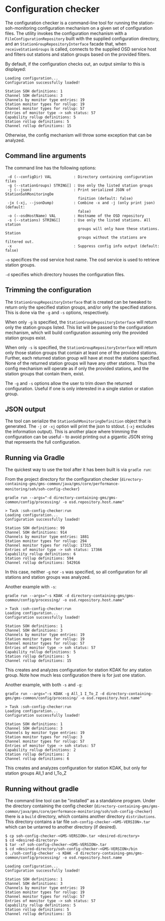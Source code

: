 # Configuration checker

The configuration checker is a command-line tool for running the station-soh-monitoring
configuration mechanism on a given set of configuration files. The utility 
invokes the configuration mechanism with a `FileConfigurationRepository` built
with the supplied configuration directory, and an `StationGroupRepositoryInterface` facade that,
when `receiveStationGroups` is called, connects to the supplied OSD service host
and filters out stations and station groups based on the provided filters.

By default, if the configuration checks out, an output similar to this is displayed:

```
Loading configuration...
Configuration successfully loaded! 

Station SOH definitions: 1 
Channel SOH definitions: 3 
Channels by monitor type entries: 19 
Station monitor types for rollup: 19 
Channel monitor types for rollup: 57 
Entries of monitor type -> soh status: 57 
Capability rollup definitions: 5 
Station rollup definitions: 5 
Channel rollup definitions: 15 
```

Otherwise, the config mechanism will throw some exception that can be analyzed.

## Command line arguments

The command line has the following options:
```
 -d (--configDir) VAL          : Directory containing configuration files
 -g (--stationGroups) STRING[] : Use only the listed station groups
 -j (--json)                   : Print serialized JSON of StationSohMonitoringDe
                                 finition (default: false)
 -jx (-xj, --jsonDump)         : Combine -x and -j (only print json) (default:
                                 false)
 -o (--osdHostName) VAL        : Hostname of the OSD repository
 -s (--stations) STRING[]      : Use only the listed stations. All station
                                 groups will only have these stations. Station
                                 groups without the stations are filtered out.
 -x                            : Suppress config info output (default: false)
 ```
 
 `-o` specifices the osd service host name. The osd service is used to retrieve
 station groups.
 
 `-d` specifies which directory houses the configuration files.
 
 ## Trimming the configuration
 
 The `StationGroupRepositoryInterface` that is created can be tweaked to return only the
 specified station groups, and/or only the specified stations. This is done via the 
 `-g` and `-s` options, respectively.
 
 When only `-g` is specified, the `StationGroupRepositoryInterface` will return only the 
 station groups listed. This list will be passed to the configuration mechanism,
 which will build configuration assuming only the provided station groups exist.
 
 When only `-s` is specified, the `StationGroupRepositoryInterface` will return only those
 station groups that contain at least one of the provided stations. Further, each
 returned station group will have at most the stations specified. None of the
 returned station groups will have any other stations. Thus the config mechanism
 will operate as if only the provided stations, and the station groups that contain
 them, exist.
 
 The `-g` and `-s` options allow the user to trim down the returned configuration.
 Useful if one is only interested in a single station or station group.
 
 ## JSON output
 
 The tool can serialize the `StationSohMonitoringDefinition` object that is 
 generated. The `-j` or `-xj` option will print the json to stdout. (`-xj` excludes
 the information output). This is another place where trimming the configuration
 can be useful - to avoid printing out a gigantic JSON string that represents
 the full configuration.
 
 ## Running via Gradle
 
 The quickest way to use the tool after it has been built is via `gradle run`:
 
 From the project directory for the configuration checker (`directory-containing-gms/gms-common/java/gms/core/performance-monitoring/soh/soh-config-checker`)
 
 ```
 gradle run --args="-d directory-containing-gms/gms-common/config/processing/ -o osd.repository.host.name"
 
 > Task :soh-config-checker:run
Loading configuration...
Configuration successfully loaded! 

Station SOH definitions: 99 
Channel SOH definitions: 914 
Channels by monitor type entries: 1881 
Station monitor types for rollup: 294 
Channel monitor types for rollup: 17315 
Entries of monitor type -> soh status: 17366 
Capability rollup definitions: 6 
Station rollup definitions: 594 
Channel rollup definitions: 542916 
 ```
In this case, neither `-g` nor `-s` was specified, so all configuration for all stations
and station groups was analyzed.

Another example with `-s`:
 
```
gradle run --args="-s KDAK -d directory-containing-gms/gms-common/config/processing/ -o osd.repository.host.name"

> Task :soh-config-checker:run
Loading configuration...
Configuration successfully loaded! 

Station SOH definitions: 1 
Channel SOH definitions: 3 
Channels by monitor type entries: 19 
Station monitor types for rollup: 19 
Channel monitor types for rollup: 57 
Entries of monitor type -> soh status: 57 
Capability rollup definitions: 5 
Station rollup definitions: 5 
Channel rollup definitions: 15 

 ```
 
This creates and analyzes configuration for station KDAK for any station group. Note how much
less configuration there is for just one station.

Another example, with both `-s` and `-g`:

```
gradle run --args="-s KDAK -g All_1 I_To_Z -d directory-containing-gms/gms-common/config/processing/ -o osd.repository.host.name"

> Task :soh-config-checker:run
Loading configuration...
Configuration successfully loaded! 

Station SOH definitions: 1 
Channel SOH definitions: 3 
Channels by monitor type entries: 19 
Station monitor types for rollup: 3 
Channel monitor types for rollup: 57 
Entries of monitor type -> soh status: 57 
Capability rollup definitions: 2 
Station rollup definitions: 2 
Channel rollup definitions: 6 
```

This creates and analyzes configuration for station KDAK, but only for station groups
All_1 and I_To_Z

## Running without gradle

The command line tool can be "installed" as a standalone program. Under the directory
containing the config checker (`directory-containing-gms/gms-common/java/gms/core/performance-monitoring/soh/soh-config-checker`)
there is a `build` directory, which contains another directory `distributions`. This
directory contains a tar file `soh-config-checker-<GMS-VERSION>.tar` which can be untarred
to another directory (if desired).

```
$ cp soh-config-checker-<GMS-VERSION>.tar <desired-directory>
$ cd <desired-directory>
$ tar -xf soh-config-checker-<GMS-VERSION>.tar
$ cd <desired-directory/soh-config-checker-<GMS-VERSION>/bin
$ ./soh-config-checker -s KDAK -d directory-containing-gms/gms-common/config/processing/ -o osd.repository.host.name

Loading configuration...
Configuration successfully loaded! 

Station SOH definitions: 1 
Channel SOH definitions: 3 
Channels by monitor type entries: 19 
Station monitor types for rollup: 19 
Channel monitor types for rollup: 57 
Entries of monitor type -> soh status: 57 
Capability rollup definitions: 5 
Station rollup definitions: 5 
Channel rollup definitions: 15 
```

